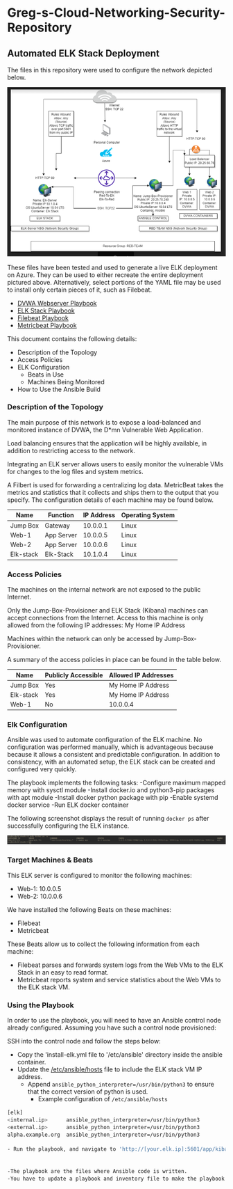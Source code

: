 # Greg-s-Cloud-Networking-Security-Repository
## Automated ELK Stack Deployment

The files in this repository were used to configure the network depicted below.

![My Network Topology](Diagrams/Cloud-Security-Diagram.PNG)

These files have been tested and used to generate a live ELK deployment on Azure. They can be used to either recreate the entire deployment pictured above. Alternatively, select portions of the YAML file may be used to install only certain pieces of it, such as Filebeat.

- [DVWA Webserver Playbook](/etc/ansible/ansible-activityplaybook.yml)
- [ELK Stack Playbook](/etc/ansible/install-elk.yml)
- [Filebeat Playbook](/etc/ansible/filebeat-playbook.yml)
- [Metricbeat Playbook](/etc/ansible/metricbeat-playbook.yml)

This document contains the following details:
- Description of the Topology
- Access Policies
- ELK Configuration
  - Beats in Use
  - Machines Being Monitored
- How to Use the Ansible Build


### Description of the Topology

The main purpose of this network is to expose a load-balanced and monitored instance of DVWA, the D*mn Vulnerable Web Application.

Load balancing ensures that the application will be highly available, in addition to restricting access to the network.

Integrating an ELK server allows users to easily monitor the vulnerable VMs for changes to the log files and system metrics.

A Filbert is used for forwarding a centralizing log data.
MetricBeat takes the metrics and statistics that it collects and ships them to the output that you specify.
The configuration details of each machine may be found below.

| Name     | Function | IP Address | Operating System |
|----------|----------|------------|------------------|
| Jump Box | Gateway  | 10.0.0.1   | Linux            |
| Web-1    |App Server| 10.0.0.5   | Linux            |
| Web-2    |App Server| 10.0.0.6   | Linux            |
| Elk-stack|Elk-Stack | 10.1.0.4   | Linux            |

### Access Policies

The machines on the internal network are not exposed to the public Internet. 

Only the Jump-Box-Provisioner and ELK Stack (Kibana) machines can accept connections from the Internet. Access to this machine is only allowed from the following IP addresses:
My Home IP Address


Machines within the network can only be accessed by Jump-Box-Provisioner.


A summary of the access policies in place can be found in the table below.

| Name     | Publicly Accessible | Allowed IP Addresses |
|----------|---------------------|----------------------|
| Jump Box | Yes                 | My Home IP Address   |
| Elk-stack| Yes                 | My Home IP Address   |
| Web-1    | No                  | 10.0.0.4             |

### Elk Configuration

Ansible was used to automate configuration of the ELK machine. No configuration was performed manually, which is advantageous because because it allows a consistent and predictable configuration. In addition to consistency, with an automated setup, the ELK stack can be created and configured very quickly.


The playbook implements the following tasks:
-Configure maximum mapped memory with sysctl module
-Install docker.io and python3-pip packages with apt module
-Install docker python package with pip
-Enable systemd docker service
-Run ELK docker container

The following screenshot displays the result of running `docker ps` after successfully configuring the ELK instance.

![output-docker-ps](Ansible/output-docker-ps.png)

### Target Machines & Beats
This ELK server is configured to monitor the following machines:
- Web-1: 10.0.0.5
- Web-2: 10.0.0.6

We have installed the following Beats on these machines:
- Filebeat
- Metricbeat

These Beats allow us to collect the following information from each machine:
- Filebeat parses and forwards system logs from the Web VMs to the ELK Stack in an easy to read format.
- Metricbeat reports system and service statistics about the Web VMs to the ELK stack VM.

### Using the Playbook
In order to use the playbook, you will need to have an Ansible control node already configured. Assuming you have such a control node provisioned: 

SSH into the control node and follow the steps below:
- Copy the 'install-elk.yml file to '/etc/ansible'
	directory inside the ansible container.
- Update the [/etc/ansible/hosts](Ansible/hosts) file to include the ELK stack VM IP address.
  - Append `ansible_python_interpreter=/usr/bin/python3` to ensure that the
      correct version of python is used.
    - Example configuration of `/etc/ansible/hosts`
```bash
[elk]
<internal.ip>      ansible_python_interpreter=/usr/bin/python3
<external.ip>      ansible_python_interpreter=/usr/bin/python3
alpha.example.org  ansible_python_interpreter=/usr/bin/python3

- Run the playbook, and navigate to 'http://[your.elk.ip]:5601/app/kibana.' to check that the installation worked as expected.


-The playbook are the files where Ansible code is written.
-You have to update a playbook and inventory file to make the playbook run on a specific machine.
